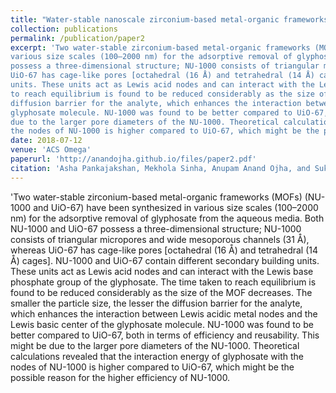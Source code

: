 ```yaml
---
title: "Water-stable nanoscale zirconium-based metal-organic frameworks for the effective removal of glyphosate from aqueous media"
collection: publications
permalink: /publication/paper2
excerpt: 'Two water-stable zirconium-based metal-organic frameworks (MOFs) (NU-1000 and UiO-67) have been synthesized in
various size scales (100–2000 nm) for the adsorptive removal of glyphosate from the aqueous media. Both NU-1000 and UiO-67 
possess a three-dimensional structure; NU-1000 consists of triangular micropores and wide mesoporous channels (31 Å), whereas 
UiO-67 has cage-like pores [octahedral (16 Å) and tetrahedral (14 Å) cages]. NU-1000 and UiO-67 contain different secondary building 
units. These units act as Lewis acid nodes and can interact with the Lewis base phosphate group of the glyphosate. The time taken 
to reach equilibrium is found to be reduced considerably as the size of the MOF decreases. The smaller the particle size, the lesser the 
diffusion barrier for the analyte, which enhances the interaction between Lewis acidic metal nodes and the Lewis basic center of the 
glyphosate molecule. NU-1000 was found to be better compared to UiO-67, both in terms of efficiency and reusability. This might be 
due to the larger pore diameters of the NU-1000. Theoretical calculations revealed that the interaction energy of glyphosate with 
the nodes of NU-1000 is higher compared to UiO-67, which might be the possible reason for the higher efficiency of NU-1000.'
date: 2018-07-12
venue: 'ACS Omega'
paperurl: 'http://anandojha.github.io/files/paper2.pdf'
citation: 'Asha Pankajakshan, Mekhola Sinha, Anupam Anand Ojha, and Sukhendu Mandal. "Water-stable nanoscale zirconium-based metal–organic frameworks for the effective removal of glyphosate from aqueous media." ACS omega 3, no. 7 (2018): 7832-7839.'
---
```


'Two water-stable zirconium-based metal-organic frameworks (MOFs) (NU-1000 and UiO-67) have been synthesized in
various size scales (100–2000 nm) for the adsorptive removal of glyphosate from the aqueous media. Both NU-1000 and UiO-67 
possess a three-dimensional structure; NU-1000 consists of triangular micropores and wide mesoporous channels (31 Å), whereas 
UiO-67 has cage-like pores [octahedral (16 Å) and tetrahedral (14 Å) cages]. NU-1000 and UiO-67 contain different secondary building 
units. These units act as Lewis acid nodes and can interact with the Lewis base phosphate group of the glyphosate. The time taken 
to reach equilibrium is found to be reduced considerably as the size of the MOF decreases. The smaller the particle size, the lesser the 
diffusion barrier for the analyte, which enhances the interaction between Lewis acidic metal nodes and the Lewis basic center of the 
glyphosate molecule. NU-1000 was found to be better compared to UiO-67, both in terms of efficiency and reusability. This might be 
due to the larger pore diameters of the NU-1000. Theoretical calculations revealed that the interaction energy of glyphosate with 
the nodes of NU-1000 is higher compared to UiO-67, which might be the possible reason for the higher efficiency of NU-1000.

